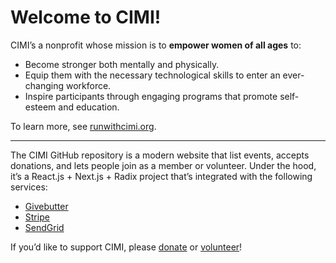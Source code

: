 # Welcome to CIMI!

CIMI’s a nonprofit whose mission is to **empower women of all ages** to:

- Become stronger both mentally and physically.
- Equip them with the necessary technological skills to enter an ever-changing workforce.
- Inspire participants through engaging programs that promote self-esteem and education.

To learn more, see [runwithcimi.org](https://runwithcimi.org).

---

The CIMI GitHub repository is a modern website that list events, accepts donations, and lets people join as a member or volunteer. Under the hood, it’s a React.js + Next.js + Radix project that’s integrated with the following services:

- [Givebutter](https://givebutter.com)
- [Stripe](https://stripe.com)
- [SendGrid](https://sendgrid.com)

If you’d like to support CIMI, please [donate](https://runwithcimi.org/donate) or [volunteer](https://runwithcimi.org/join/volunteer)!
